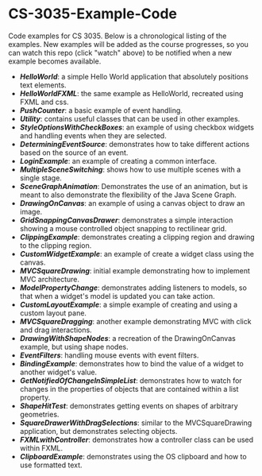 # CS-3035-Example-Code

Code examples for CS 3035. Below is a chronological listing of the examples. New examples will be added as the course progresses, so you can watch this repo (click "watch" above) to be notified
when a new example becomes available.

* ***HelloWorld***: a simple Hello World application that absolutely positions text elements.
* ***HelloWorldFXML***: the same example as HelloWorld, recreated using FXML and css.
* ***PushCounter***: a basic example of event handling.
* ***Utility***: contains useful classes that can be used in other examples.
* ***StyleOptionsWithCheckBoxes***: an example of using checkbox widgets and handling events when they are selected.
* ***DeterminingEventSource***: demonstrates how to take different actions based on the source of an event.
* ***LoginExample***: an example of creating a common interface.
* ***MultipleSceneSwitching***: shows how to use multiple scenes with a single stage.
* ***SceneGraphAnimation***: Demonstrates the use of an animation, but is meant to also demonstrate the flexibility of the Java Scene Graph.
* ***DrawingOnCanvas***: an example of using a canvas object to draw an image.
* ***GridSnappingCanvasDrawer***: demonstrates a simple interaction showing a mouse controlled object snapping to rectilinear grid.
* ***ClippingExample***: demonstrates creating a clipping region and drawing to the clipping region.
* ***CustomWidgetExample***: an example of create a widget class using the canvas.
* ***MVCSquareDrawing***: initial example demonstrating how to implement MVC architecture.
* ***ModelPropertyChange***: demonstrates adding listeners to models, so that when a widget's model is updated you can take action.
* ***CustomLayoutExample***: a simple example of creating and using a custom layout pane.
* ***MVCSquareDragging***: another example demonstrating MVC with click and drag interactions.
* ***DrawingWithShapeNodes***: a recreation of the DrawingOnCanvas example, but using shape nodes.
* ***EventFilters***: handling mouse events with event filters.
* ***BindingExample***: demonstrates how to bind the value of a widget to another widget's value.
* ***GetNotifiedOfChangeInSimpleList***: demonstrates how to watch for changes in the properties of objects that are contained within a list property.
* ***ShapeHitTest***: demonstrates getting events on shapes of arbitrary geometries.
* ***SquareDrawerWithDragSelections***: similar to the MVCSquareDrawing application, but demonstrates selecting objects.
* ***FXMLwithController***: demonstrates how a controller class can be used within FXML.
* ***ClipboardExample***: demonstrates using the OS clipboard and how to use formatted text. 
